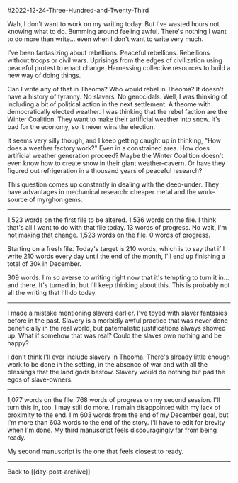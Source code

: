 #2022-12-24-Three-Hundred-and-Twenty-Third

Wah, I don't want to work on my writing today.  But I've wasted hours not knowing what to do.  Bumming around feeling awful.  There's nothing I want to do more than write... even when I don't want to write very much.

I've been fantasizing about rebellions.  Peaceful rebellions.  Rebellions without troops or civil wars.  Uprisings from the edges of civilization using peaceful protest to enact change.  Harnessing collective resources to build a new way of doing things.

Can I write any of that in Theoma?  Who would rebel in Theoma?  It doesn't have a history of tyranny.  No slavers.  No genocidals.  Well, I was thinking of including a bit of political action in the next settlement.  A theome with democratically elected weather.  I was thinking that the rebel faction are the Winter Coalition.  They want to make their artificial weather into snow.  It's bad for the economy, so it never wins the election.

It seems very silly though, and I keep getting caught up in thinking, "How does a weather factory work?"  Even in a constrained area.  How does artificial weather generation proceed?  Maybe the Winter Coalition doesn't even know how to create snow in their giant weather-cavern.  Or have they figured out refrigeration in a thousand years of peaceful research?

This question comes up constantly in dealing with the deep-under.  They have advantages in mechanical research: cheaper metal and the work-source of myrghon gems.

---
1,523 words on the first file to be altered.  1,536 words on the file.  I think that's all I want to do with that file today.  13 words of progress.  No wait, I'm not making that change.  1,523 words on the file.  0 words of progress.

Starting on a fresh file.  Today's target is 210 words, which is to say that if I write 210 words every day until the end of the month, I'll end up finishing a total of 30k in December.

309 words.  I'm so averse to writing right now that it's tempting to turn it in... and there.  It's turned in, but I'll keep thinking about this.  This is probably not all the writing that I'll do today.

---
I made a mistake mentioning slavers earlier.  I've toyed with slaver fantasies before in the past.  Slavery is a morbidly awful practice that was never done beneficially in the real world, but paternalistic justifications always showed up.  What if somehow that was real?  Could the slaves own nothing and be happy?

I don't think I'll ever include slavery in Theoma.  There's already little enough work to be done in the setting, in the absence of war and with all the blessings that the land gods bestow.  Slavery would do nothing but pad the egos of slave-owners.

---
1,077 words on the file.  768 words of progress on my second session.  I'll turn this in, too.  I may still do more.  I remain disappointed with my lack of proximity to the end.  I'm 603 words from the end of my December goal, but I'm more than 603 words to the end of the story.  I'll have to edit for brevity when I'm done.  My third manuscript feels discouragingly far from being ready.

My second manuscript is the one that feels closest to ready.

---
Back to [[day-post-archive]]